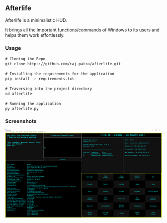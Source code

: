 ## Afterlife

Afterlife is a minimalistic HUD.

It brings all the important functions/commands of Windows to its users and helps them work effortlessly.

### Usage
```
# Cloning the Repo
git clone https://github.com/raj-patra/afterlife.git

# Installing the requirements for the application
pip install -r requirements.txt

# Traversing into the project directory
cd afterlife

# Running the application
py afterlife.py
```

### Screenshots
![image](static/afterlife.png "HUD")
